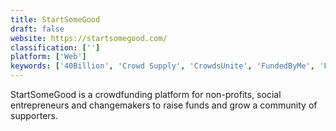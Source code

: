 ```yaml
---
title: StartSomeGood
draft: false 
website: https://startsomegood.com/
classification: ['']
platform: ['Web']
keywords: ['40Billion', 'Crowd Supply', 'CrowdsUnite', 'FundedByMe', 'Fundly', 'GoFundMe', 'IgnitionDeck', 'Indiegogo', 'Kickstarter', 'Loola', 'NeoRhythm', 'Patreon', 'Plumfund', 'Quirky', 'SelfStarter', 'Thrinacia', 'Ulule', 'WeTravel', 'Yellow Duck', 'crowdfund.co']
---
```

StartSomeGood is a crowdfunding platform for non-profits, social entrepreneurs and changemakers to raise funds and grow a community of supporters.